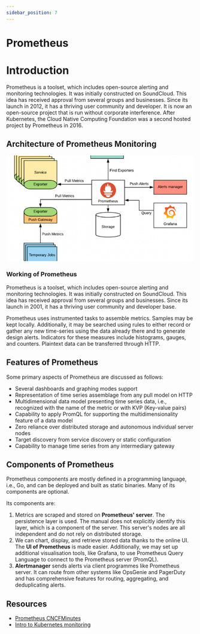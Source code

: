 ```yaml
---
sidebar_position: 7
---
```


# Prometheus

# Introduction
Prometheus is a toolset, which includes open-source alerting and monitoring technologies. It was initially constructed on SoundCloud. This idea has received approval from several groups and businesses. Since its launch in 2012, it has a thriving user community and developer. It is now an open-source project that is run without corporate interference. After Kubernetes, the Cloud Native Computing Foundation was a second hosted project by Prometheus in 2016.

## Architecture of Prometheus Monitoring

![Prometheus Architecture](../../../static/img/prometheus.png)

### Working of Prometheus
Prometheus is a toolset, which includes open-source alerting and monitoring technologies. It was initially constructed on SoundCloud. This idea has received approval from several groups and businesses. Since its launch in 2001, it has a thriving user community and developer base.  

Prometheus uses instrumented tasks to assemble metrics. Samples may be kept locally. Additionally, it may be searched using rules to either record or gather any new time-series using the data already there and to generate design alerts. Indicators for these measures include histograms, gauges, and counters. Plaintext data can be transferred through HTTP.  

## Features of Prometheus

Some primary aspects of Prometheus are discussed as follows:

- Several dashboards and graphing modes support
- Representation of time series assemblage from any pull model on HTTP
- Multidimensional data model presenting time series data, i.e., recognized with the name of the metric or with KVP (Key-value pairs)
- Capability to apply PromQL for supporting the multidimensionality feature of a data model
- Zero reliance over distributed storage and autonomous individual server nodes
- Target discovery from service discovery or static configuration
- Capability to manage time series from any intermediary gateway

## Components of Prometheus

Prometheus components are mostly defined in a programming language, i.e., Go, and can be deployed and built as static binaries. Many of its components are optional.

Its components are:

1. Metrics are scraped and stored on **Prometheus' server**. The persistence layer is used. The manual does not explicitly identify this layer, which is a component of the server. This server's nodes are all independent and do not rely on distributed storage.
2. We can chart, display, and retrieve stored data thanks to the online UI. The **UI of Prometheus** is made easier. Additionally, we may set up additional visualisation tools, like Grafana, to use Prometheus Query Language to connect to the Prometheus server (PromQL).
3. **Alertmanager** sends alerts via client programmes like Prometheus server. It can route from other systems like OpsGenie and PagerDuty and has comprehensive features for routing, aggregating, and deduplicating alerts.


## Resources
- [Prometheus CNCFMinutes](https://www.youtube.com/watch?v=llwxJ0VdYWY&t=0s)
- [Intro to Kubernetes monitoring](https://youtu.be/B5UY-qeW96I)

